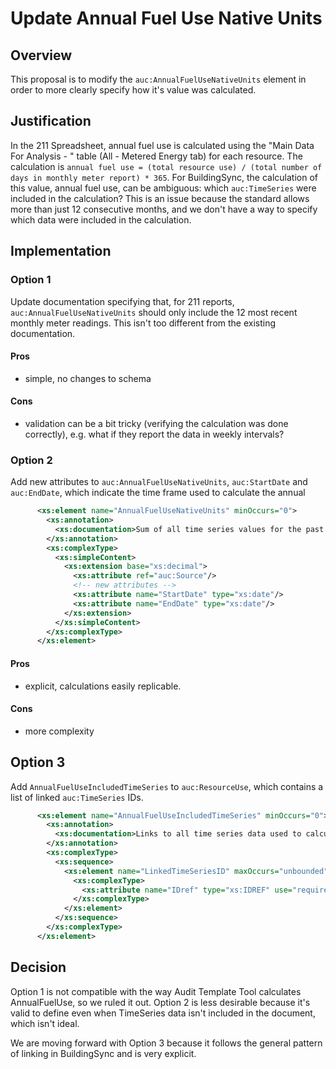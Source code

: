 # Update Annual Fuel Use Native Units

## Overview

This proposal is to modify the `auc:AnnualFuelUseNativeUnits` element in order to more clearly specify how it's value was calculated.

## Justification

In the 211 Spreadsheet, annual fuel use is calculated using the "Main Data For Analysis - <resource name>" table (All - Metered Energy tab) for each resource. The calculation is `annual fuel use = (total resource use) / (total number of days in monthly meter report) * 365`. For BuildingSync, the calculation of this value, annual fuel use, can be ambiguous: which `auc:TimeSeries` were included in the calculation? This is an issue because the standard allows more than just 12 consecutive months, and we don't have a way to specify which data were included in the calculation.

## Implementation

### Option 1

Update documentation specifying that, for 211 reports, `auc:AnnualFuelUseNativeUnits` should only include the 12 most recent monthly meter readings. This isn't too different from the existing documentation.

#### Pros

- simple, no changes to schema

#### Cons

- validation can be a bit tricky (verifying the calculation was done correctly), e.g. what if they report the data in weekly intervals?

### Option 2

Add new attributes to `auc:AnnualFuelUseNativeUnits`, `auc:StartDate` and `auc:EndDate`, which indicate the time frame used to calculate the annual

```xml
      <xs:element name="AnnualFuelUseNativeUnits" minOccurs="0">
        <xs:annotation>
          <xs:documentation>Sum of all time series values for the past year, in the original units. (units/yr)</xs:documentation>
        </xs:annotation>
        <xs:complexType>
          <xs:simpleContent>
            <xs:extension base="xs:decimal">
              <xs:attribute ref="auc:Source"/>
              <!-- new attributes -->
              <xs:attribute name="StartDate" type="xs:date"/>
              <xs:attribute name="EndDate" type="xs:date"/>
            </xs:extension>
          </xs:simpleContent>
        </xs:complexType>
      </xs:element>
```

#### Pros

- explicit, calculations easily replicable.

#### Cons

- more complexity

## Option 3

Add `AnnualFuelUseIncludedTimeSeries` to `auc:ResourceUse`, which contains a list of linked `auc:TimeSeries` IDs.

```xml
      <xs:element name="AnnualFuelUseIncludedTimeSeries" minOccurs="0">
        <xs:annotation>
          <xs:documentation>Links to all time series data used to calculate the AnnualFuelUse values.</xs:documentation>
        </xs:annotation>
        <xs:complexType>
          <xs:sequence>
            <xs:element name="LinkedTimeSeriesID" maxOccurs="unbounded">
              <xs:complexType>
                <xs:attribute name="IDref" type="xs:IDREF" use="required"/>
              </xs:complexType>
            </xs:element>
          </xs:sequence>
        </xs:complexType>
      </xs:element>
```

## Decision

Option 1 is not compatible with the way Audit Template Tool calculates AnnualFuelUse, so we ruled it out. Option 2 is less desirable because it's valid to define even when TimeSeries data isn't included in the document, which isn't ideal.

We are moving forward with Option 3 because it follows the general pattern of linking in BuildingSync and is very explicit.

